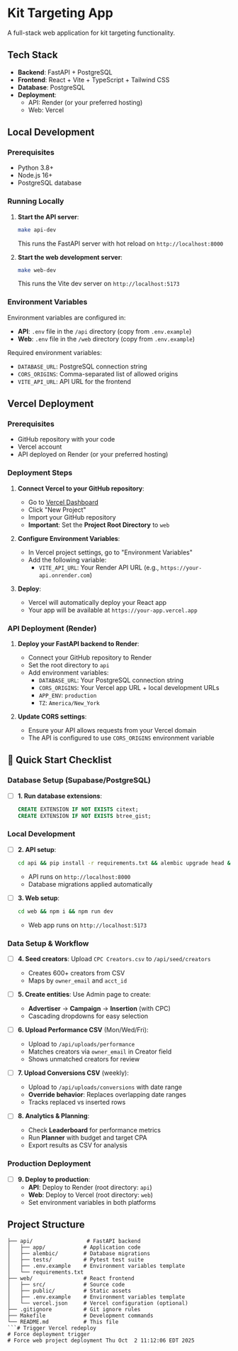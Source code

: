 # Kit Targeting App

A full-stack web application for kit targeting functionality.

## Tech Stack

- **Backend**: FastAPI + PostgreSQL
- **Frontend**: React + Vite + TypeScript + Tailwind CSS
- **Database**: PostgreSQL
- **Deployment**: 
  - API: Render (or your preferred hosting)
  - Web: Vercel

## Local Development

### Prerequisites
- Python 3.8+
- Node.js 16+
- PostgreSQL database

### Running Locally

1. **Start the API server**:
   ```bash
   make api-dev
   ```
   This runs the FastAPI server with hot reload on `http://localhost:8000`

2. **Start the web development server**:
   ```bash
   make web-dev
   ```
   This runs the Vite dev server on `http://localhost:5173`

### Environment Variables

Environment variables are configured in:
- **API**: `.env` file in the `/api` directory (copy from `.env.example`)
- **Web**: `.env` file in the `/web` directory (copy from `.env.example`)

Required environment variables:
- `DATABASE_URL`: PostgreSQL connection string
- `CORS_ORIGINS`: Comma-separated list of allowed origins
- `VITE_API_URL`: API URL for the frontend

## Vercel Deployment

### Prerequisites
- GitHub repository with your code
- Vercel account
- API deployed on Render (or your preferred hosting)

### Deployment Steps

1. **Connect Vercel to your GitHub repository**:
   - Go to [Vercel Dashboard](https://vercel.com/dashboard)
   - Click "New Project"
   - Import your GitHub repository
   - **Important**: Set the **Project Root Directory** to `web`

2. **Configure Environment Variables**:
   - In Vercel project settings, go to "Environment Variables"
   - Add the following variable:
     - `VITE_API_URL`: Your Render API URL (e.g., `https://your-api.onrender.com`)

3. **Deploy**:
   - Vercel will automatically deploy your React app
   - Your app will be available at `https://your-app.vercel.app`

### API Deployment (Render)

1. **Deploy your FastAPI backend to Render**:
   - Connect your GitHub repository to Render
   - Set the root directory to `api`
   - Add environment variables:
     - `DATABASE_URL`: Your PostgreSQL connection string
     - `CORS_ORIGINS`: Your Vercel app URL + local development URLs
     - `APP_ENV`: `production`
     - `TZ`: `America/New_York`

2. **Update CORS settings**:
   - Ensure your API allows requests from your Vercel domain
   - The API is configured to use `CORS_ORIGINS` environment variable

## 🚀 Quick Start Checklist

### Database Setup (Supabase/PostgreSQL)
- [ ] **1. Run database extensions**:
  ```sql
  CREATE EXTENSION IF NOT EXISTS citext;
  CREATE EXTENSION IF NOT EXISTS btree_gist;
  ```

### Local Development
- [ ] **2. API setup**:
  ```bash
  cd api && pip install -r requirements.txt && alembic upgrade head && uvicorn app.main:app --reload
  ```
  - API runs on `http://localhost:8000`
  - Database migrations applied automatically

- [ ] **3. Web setup**:
  ```bash
  cd web && npm i && npm run dev
  ```
  - Web app runs on `http://localhost:5173`

### Data Setup & Workflow
- [ ] **4. Seed creators**: Upload `CPC Creators.csv` to `/api/seed/creators`
  - Creates 600+ creators from CSV
  - Maps by `owner_email` and `acct_id`

- [ ] **5. Create entities**: Use Admin page to create:
  - **Advertiser** → **Campaign** → **Insertion** (with CPC)
  - Cascading dropdowns for easy selection

- [ ] **6. Upload Performance CSV** (Mon/Wed/Fri):
  - Upload to `/api/uploads/performance`
  - Matches creators via `owner_email` in Creator field
  - Shows unmatched creators for review

- [ ] **7. Upload Conversions CSV** (weekly):
  - Upload to `/api/uploads/conversions` with date range
  - **Override behavior**: Replaces overlapping date ranges
  - Tracks replaced vs inserted rows

- [ ] **8. Analytics & Planning**:
  - Check **Leaderboard** for performance metrics
  - Run **Planner** with budget and target CPA
  - Export results as CSV for analysis

### Production Deployment
- [ ] **9. Deploy to production**:
  - **API**: Deploy to Render (root directory: `api`)
  - **Web**: Deploy to Vercel (root directory: `web`)
  - Set environment variables in both platforms

## Project Structure

```
├── api/                 # FastAPI backend
│   ├── app/            # Application code
│   ├── alembic/        # Database migrations
│   ├── tests/          # Pytest test suite
│   ├── .env.example    # Environment variables template
│   └── requirements.txt
├── web/                # React frontend
│   ├── src/            # Source code
│   ├── public/         # Static assets
│   ├── .env.example    # Environment variables template
│   └── vercel.json     # Vercel configuration (optional)
├── .gitignore          # Git ignore rules
├── Makefile            # Development commands
└── README.md           # This file
```# Trigger Vercel redeploy
# Force deployment trigger
# Force web project deployment Thu Oct  2 11:12:06 EDT 2025
